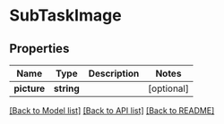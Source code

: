 # SubTaskImage

## Properties
Name | Type | Description | Notes
------------ | ------------- | ------------- | -------------
**picture** | **string** |  | [optional] 

[[Back to Model list]](../README.md#documentation-for-models) [[Back to API list]](../README.md#documentation-for-api-endpoints) [[Back to README]](../README.md)



